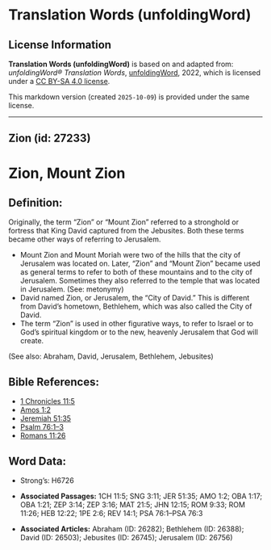 # Translation Words (unfoldingWord)

## License Information

**Translation Words (unfoldingWord)** is based on and adapted from: _unfoldingWord® Translation Words_, [unfoldingWord](https://unfoldingword.org/utw), 2022, which is licensed under a [CC BY-SA 4.0 license](https://creativecommons.org/licenses/by-sa/4.0/legalcode.en).

This markdown version (created `2025-10-09`) is provided under the same license.



--------------------------------

## Zion (id: 27233)

Zion, Mount Zion
================

Definition:
-----------

Originally, the term “Zion” or “Mount Zion” referred to a stronghold or fortress that King David captured from the Jebusites. Both these terms became other ways of referring to Jerusalem.

* Mount Zion and Mount Moriah were two of the hills that the city of Jerusalem was located on. Later, “Zion” and “Mount Zion” became used as general terms to refer to both of these mountains and to the city of Jerusalem. Sometimes they also referred to the temple that was located in Jerusalem. (See: metonymy)
* David named Zion, or Jerusalem, the “City of David.” This is different from David’s hometown, Bethlehem, which was also called the City of David.
* The term “Zion” is used in other figurative ways, to refer to Israel or to God’s spiritual kingdom or to the new, heavenly Jerusalem that God will create.

(See also: Abraham, David, Jerusalem, Bethlehem, Jebusites)

Bible References:
-----------------

* [1 Chronicles 11:5](https://ref.ly/1Chr11:5)
* [Amos 1:2](https://ref.ly/Amos1:2)
* [Jeremiah 51:35](https://ref.ly/Jer51:35)
* [Psalm 76:1–3](https://ref.ly/Ps76:1-Ps76:3)
* [Romans 11:26](https://ref.ly/Rom11:26)

Word Data:
----------

* Strong’s: H6726

* **Associated Passages:** 1CH 11:5; SNG 3:11; JER 51:35; AMO 1:2; OBA 1:17; OBA 1:21; ZEP 3:14; ZEP 3:16; MAT 21:5; JHN 12:15; ROM 9:33; ROM 11:26; HEB 12:22; 1PE 2:6; REV 14:1; PSA 76:1–PSA 76:3
* **Associated Articles:** Abraham (ID: 26282); Bethlehem (ID: 26388); David (ID: 26503); Jebusites (ID: 26745); Jerusalem (ID: 26756)

